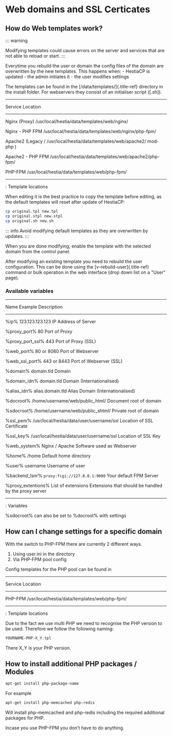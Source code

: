 # Web domains and SSL Certicates

## How do Web templates work?

::: warning

Modifying templates could cause errors on the server and services that
are not able to reload or start.
:::

Everytime you rebuild the user or domain the config files of the domain
are overwritten by the new templates. This happens when: - HestiaCP is
updated - the admin initiates it - the user modifies settings

The templates can be found in the [/data/templates/]{.title-ref}
directory in the install folder. For webservers they consist of an
initialiser script ([.sh]).

---

Service Location

---

Nginx (Proxy) /usr/local/hestia/data/templates/web/nginx/

Nginx - PHP FPM /usr/local/hestia/data/templates/web/nginx/php-fpm/

Apache2 (Legacy / /usr/local/hestia/data/templates/web/apache2/
mod-php )

Apache2 - PHP FPM /usr/local/hestia/data/templates/web/apache2/php-fpm/

PHP-FPM /usr/local/hestia/data/templates/web/php-fpm/

---

: Template locations

When editing it is the best practice to copy the template before
editing, as the default templates will reset after update of HestiaCP:

```bash
cp original.tpl new.tpl
cp original.stpl new.stpl
cp original.sh new.sh
```

::: info
Avoid modifying default templates as they are overwritten by updates.
:::

When you are done modifying, enable the template with the selected
domain from the control panel.

After modifying an existing template you need to rebuild the user
configuration. This can be done using the [v-rebuild-user]{.title-ref}
command or bulk operation in the web interface (drop down list on a
"User" page).

### Available variables

---

Name Example Description

---

%ip% 123.123.123.123 IP Address of Server

%proxy_port% 80 Port of Proxy

%proxy_port_ssl% 443 Port of Proxy (SSL)

%web_port% 80 or 8080 Port of Webserver

%web_ssl_port% 443 or 8443 Port of Webserver (SSL)

%domain% domain.tld Domain

%domain_idn% domain.tld Domain (Internationalised)

%alias_idn% alias.domain.tld Alias Domain (Internationalised)

%docroot% /home/username/web/public_html/ Document root of domain

%sdocroot% /home/username/web/public_shtml/ Private root of domain

%ssl_pem% /usr/local/hestia/data/user/username/ssl Location of SSL Certificate

%ssl_key% /usr/local/hestia/data/user/username/ssl Location of SSL Key

%web_system% Nginx / Apache Software used as Webserver

%home% /home Default home directory

%user% username Username of user

%backend_lsnr% `proxy:fcgi://127.0.0.1:9000` Your default FPM Server

%proxy_extentions% List of extensions Extensions that should be handled
by the proxy server

---

: Variables

%sdocroot% can also be set to %docroot% with settings

## How can I change settings for a specific domain

With the switch to PHP-FPM there are currently 2 different ways.

1.  Using user.ini in the directory
2.  Via PHP-FPM pool config

Config templates for the PHP pool can be found in

---

Service Location

---

PHP-FPM /usr/local/hestia/data/templates/web/php-fpm/

---

: Template locations

Due to the fact we use multi PHP we need to recognise the PHP version to
be used. Therefore we follow the following naming:

```bash
YOURNAME-PHP-X_Y.tpl
```

There X_Y is your PHP version.

## How to install additional PHP packages / Modules

```bash
apt-get install php-package-name
```

For example

```bash
apt-get install php-memcached php-redis
```

Will install php-memcached and php-redis including the required
additional packages for PHP.

Incase you use PHP-FPM you don’t have to do anything.
